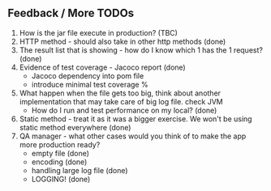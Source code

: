 ## Feedback / More TODOs
1. How is the jar file execute in production? (TBC)
2. HTTP method - should also take in other http methods (done)
3. The result list that is showing - how do I know which 1 has the 1 request? (done)
4. Evidence of test coverage - Jacoco report (done)
    - Jacoco dependency into pom file
    - introduce minimal test coverage %
5. What happen when the file gets too big, think about another implementation that may take care of big log file. check JVM
    - How do I run and test performance on my local? (done)
6. Static method - treat it as it was a bigger exercise. We won't be using static method everywhere (done)
7. QA manager - what other cases would you think of to make the app more production ready?
   - empty file (done)
   - encoding (done)
   - handling large log file (done)
   - LOGGING! (done)


